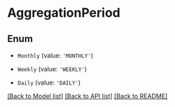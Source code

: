 # AggregationPeriod


## Enum

* `Monthly` (value: `'MONTHLY'`)

* `Weekly` (value: `'WEEKLY'`)

* `Daily` (value: `'DAILY'`)

[[Back to Model list]](../README.md#documentation-for-models) [[Back to API list]](../README.md#documentation-for-api-endpoints) [[Back to README]](../README.md)
